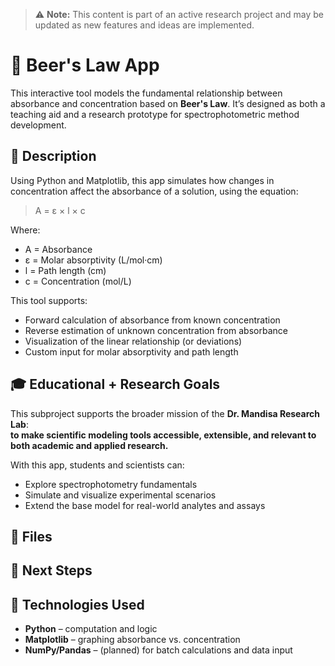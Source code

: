 > ⚠️ **Note:** This content is part of an active research project and may be updated as new features and ideas are implemented.

# 🔬 Beer's Law App

This interactive tool models the fundamental relationship between absorbance and concentration based on **Beer's Law**. It’s designed as both a teaching aid and a research prototype for spectrophotometric method development.


## 🧬 Description

Using Python and Matplotlib, this app simulates how changes in concentration affect the absorbance of a solution, using the equation:

> A = ε × l × c

Where:  
- A = Absorbance  
- ε = Molar absorptivity (L/mol·cm)  
- l = Path length (cm)  
- c = Concentration (mol/L)

This tool supports:
- Forward calculation of absorbance from known concentration  
- Reverse estimation of unknown concentration from absorbance  
- Visualization of the linear relationship (or deviations)  
- Custom input for molar absorptivity and path length


## 🎓 Educational + Research Goals

This subproject supports the broader mission of the **Dr. Mandisa Research Lab**:  
**to make scientific modeling tools accessible, extensible, and relevant to both academic and applied research.**

With this app, students and scientists can:
- Explore spectrophotometry fundamentals
- Simulate and visualize experimental scenarios
- Extend the base model for real-world analytes and assays

## 📁 Files



## 🧠 Next Steps



## 🧰 Technologies Used

- **Python** – computation and logic  
- **Matplotlib** – graphing absorbance vs. concentration  
- **NumPy/Pandas** – (planned) for batch calculations and data input  
